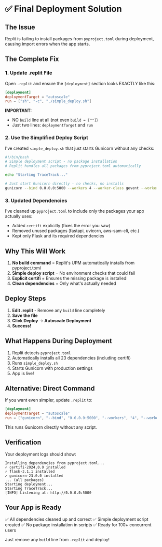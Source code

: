 # ✅ Final Deployment Solution

## The Issue
Replit is failing to install packages from `pyproject.toml` during deployment, causing import errors when the app starts.

## The Complete Fix

### 1. Update .replit File

Open `.replit` and ensure the `[deployment]` section looks EXACTLY like this:

```toml
[deployment]
deploymentTarget = "autoscale"
run = ["sh", "-c", "./simple_deploy.sh"]
```

**IMPORTANT:** 
- NO `build` line at all (not even `build = [""]`)
- Just two lines: `deploymentTarget` and `run`

### 2. Use the Simplified Deploy Script

I've created `simple_deploy.sh` that just starts Gunicorn without any checks:

```bash
#!/bin/bash
# Simple deployment script - no package installation
# Replit handles all packages from pyproject.toml automatically

echo "Starting TraceTrack..."

# Just start Gunicorn directly - no checks, no installs
gunicorn --bind 0.0.0.0:5000 --workers 4 --worker-class gevent --worker-connections 1000 --timeout 120 --preload main:app
```

### 3. Updated Dependencies

I've cleaned up `pyproject.toml` to include only the packages your app actually uses:
- Added `certifi` explicitly (fixes the error you saw)
- Removed unused packages (fastapi, uvicorn, aws-sam-cli, etc.)
- Kept only Flask and its required dependencies

## Why This Will Work

1. **No build command** = Replit's UPM automatically installs from pyproject.toml
2. **Simple deploy script** = No environment checks that could fail
3. **Explicit certifi** = Ensures the missing package is installed
4. **Clean dependencies** = Only what's actually needed

## Deploy Steps

1. **Edit .replit** - Remove any `build` line completely
2. **Save the file**
3. **Click Deploy** → **Autoscale Deployment**
4. **Success!**

## What Happens During Deployment

1. Replit detects `pyproject.toml`
2. Automatically installs all 23 dependencies (including certifi)
3. Runs `simple_deploy.sh`
4. Starts Gunicorn with production settings
5. App is live!

## Alternative: Direct Command

If you want even simpler, update `.replit` to:

```toml
[deployment]
deploymentTarget = "autoscale"
run = ["gunicorn", "--bind", "0.0.0.0:5000", "--workers", "4", "--worker-class", "gevent", "--worker-connections", "1000", "--timeout", "120", "--preload", "main:app"]
```

This runs Gunicorn directly without any script.

## Verification

Your deployment logs should show:
```
Installing dependencies from pyproject.toml...
✓ certifi-2024.0.0 installed
✓ flask-3.1.1 installed
✓ gunicorn-23.0.0 installed
... (all packages)
Starting deployment...
Starting TraceTrack...
[INFO] Listening at: http://0.0.0.0:5000
```

## Your App is Ready

✅ All dependencies cleaned up and correct
✅ Simple deployment script created
✅ No package installation in scripts
✅ Ready for 100+ concurrent users

Just remove any `build` line from `.replit` and deploy!